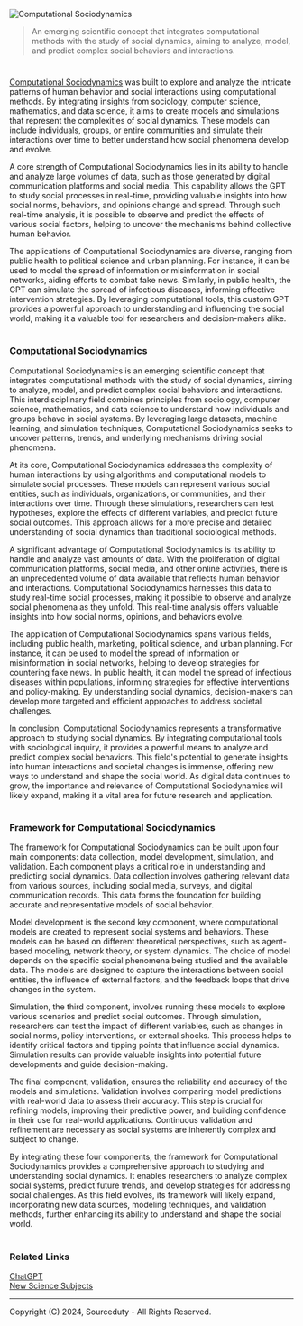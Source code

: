 ![Computational Sociodynamics](https://github.com/user-attachments/assets/ca98aed8-53ed-48a2-8370-6b8d90d86185)

> An emerging scientific concept that integrates computational methods with the study of social dynamics, aiming to analyze, model, and predict complex social behaviors and interactions.

#

[Computational Sociodynamics](https://chatgpt.com/g/g-wBj3CICX3-computational-sociodynamics) was built to explore and analyze the intricate patterns of human behavior and social interactions using computational methods. By integrating insights from sociology, computer science, mathematics, and data science, it aims to create models and simulations that represent the complexities of social dynamics. These models can include individuals, groups, or entire communities and simulate their interactions over time to better understand how social phenomena develop and evolve.

A core strength of Computational Sociodynamics lies in its ability to handle and analyze large volumes of data, such as those generated by digital communication platforms and social media. This capability allows the GPT to study social processes in real-time, providing valuable insights into how social norms, behaviors, and opinions change and spread. Through such real-time analysis, it is possible to observe and predict the effects of various social factors, helping to uncover the mechanisms behind collective human behavior.

The applications of Computational Sociodynamics are diverse, ranging from public health to political science and urban planning. For instance, it can be used to model the spread of information or misinformation in social networks, aiding efforts to combat fake news. Similarly, in public health, the GPT can simulate the spread of infectious diseases, informing effective intervention strategies. By leveraging computational tools, this custom GPT provides a powerful approach to understanding and influencing the social world, making it a valuable tool for researchers and decision-makers alike.

#
### Computational Sociodynamics

Computational Sociodynamics is an emerging scientific concept that integrates computational methods with the study of social dynamics, aiming to analyze, model, and predict complex social behaviors and interactions. This interdisciplinary field combines principles from sociology, computer science, mathematics, and data science to understand how individuals and groups behave in social systems. By leveraging large datasets, machine learning, and simulation techniques, Computational Sociodynamics seeks to uncover patterns, trends, and underlying mechanisms driving social phenomena.

At its core, Computational Sociodynamics addresses the complexity of human interactions by using algorithms and computational models to simulate social processes. These models can represent various social entities, such as individuals, organizations, or communities, and their interactions over time. Through these simulations, researchers can test hypotheses, explore the effects of different variables, and predict future social outcomes. This approach allows for a more precise and detailed understanding of social dynamics than traditional sociological methods.

A significant advantage of Computational Sociodynamics is its ability to handle and analyze vast amounts of data. With the proliferation of digital communication platforms, social media, and other online activities, there is an unprecedented volume of data available that reflects human behavior and interactions. Computational Sociodynamics harnesses this data to study real-time social processes, making it possible to observe and analyze social phenomena as they unfold. This real-time analysis offers valuable insights into how social norms, opinions, and behaviors evolve.

The application of Computational Sociodynamics spans various fields, including public health, marketing, political science, and urban planning. For instance, it can be used to model the spread of information or misinformation in social networks, helping to develop strategies for countering fake news. In public health, it can model the spread of infectious diseases within populations, informing strategies for effective interventions and policy-making. By understanding social dynamics, decision-makers can develop more targeted and efficient approaches to address societal challenges.

In conclusion, Computational Sociodynamics represents a transformative approach to studying social dynamics. By integrating computational tools with sociological inquiry, it provides a powerful means to analyze and predict complex social behaviors. This field's potential to generate insights into human interactions and societal changes is immense, offering new ways to understand and shape the social world. As digital data continues to grow, the importance and relevance of Computational Sociodynamics will likely expand, making it a vital area for future research and application.

#
### Framework for Computational Sociodynamics

The framework for Computational Sociodynamics can be built upon four main components: data collection, model development, simulation, and validation. Each component plays a critical role in understanding and predicting social dynamics. Data collection involves gathering relevant data from various sources, including social media, surveys, and digital communication records. This data forms the foundation for building accurate and representative models of social behavior.

Model development is the second key component, where computational models are created to represent social systems and behaviors. These models can be based on different theoretical perspectives, such as agent-based modeling, network theory, or system dynamics. The choice of model depends on the specific social phenomena being studied and the available data. The models are designed to capture the interactions between social entities, the influence of external factors, and the feedback loops that drive changes in the system.

Simulation, the third component, involves running these models to explore various scenarios and predict social outcomes. Through simulation, researchers can test the impact of different variables, such as changes in social norms, policy interventions, or external shocks. This process helps to identify critical factors and tipping points that influence social dynamics. Simulation results can provide valuable insights into potential future developments and guide decision-making.

The final component, validation, ensures the reliability and accuracy of the models and simulations. Validation involves comparing model predictions with real-world data to assess their accuracy. This step is crucial for refining models, improving their predictive power, and building confidence in their use for real-world applications. Continuous validation and refinement are necessary as social systems are inherently complex and subject to change.

By integrating these four components, the framework for Computational Sociodynamics provides a comprehensive approach to studying and understanding social dynamics. It enables researchers to analyze complex social systems, predict future trends, and develop strategies for addressing social challenges. As this field evolves, its framework will likely expand, incorporating new data sources, modeling techniques, and validation methods, further enhancing its ability to understand and shape the social world.

#
### Related Links

[ChatGPT](https://github.com/sourceduty/ChatGPT)
<br>
[New Science Subjects](https://github.com/sourceduty/New_Science_Subjects)

***
Copyright (C) 2024, Sourceduty - All Rights Reserved.
